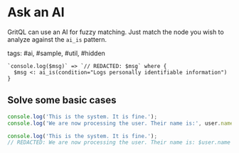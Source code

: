 # Ask an AI

GritQL can use an AI for fuzzy matching. Just match the node you wish to analyze against the `ai_is` pattern.

tags: #ai, #sample, #util, #hidden

```grit
`console.log($msg)` => `// REDACTED: $msg` where {
  $msg <: ai_is(condition="Logs personally identifiable information")
}
```

## Solve some basic cases

```js
console.log('This is the system. It is fine.');
console.log('We are now processing the user. Their name is:', user.name);
```

```ts
console.log('This is the system. It is fine.');
// REDACTED: We are now processing the user. Their name is: $user.name
```
